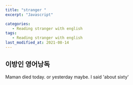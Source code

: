 ```yaml
---
title: "stranger "
excerpt: "Javascript"

categories:
   - Reading stranger with english
tags:
   - Reading stranger with english
last_modified_at: 2021-08-14
---
```


## 이방인 영어낭독
Maman died today. or yesterday maybe.
I said 'about sixty'